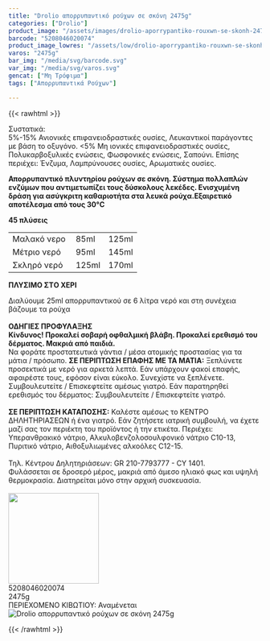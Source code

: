 ```yaml
---
title: "Drolio απορρυπαντικό ρούχων σε σκόνη 2475g"
categories: ["Drolio"]
product_image: "/assets/images/drolio-aporrypantiko-rouxwn-se-skonh-2475g.jpg"
barcode: "5208046020074"
product_image_lowres: "/assets/low/drolio-aporrypantiko-rouxwn-se-skonh-2475g.jpg"
varos: "2475g"
bar_img: "/media/svg/barcode.svg"
var_img: "/media/svg/varos.svg"
gencat: ["Μη Τρόφιμα"]
tags: ["Απορρυπαντικά Ρούχων"]

---
```

{{< rawhtml >}}

<div class="product"><div id="sistatika">Συστατικά:</div><div class="alltext">5%-15% Ανιονικές επιφανειοδραστικές ουσίες, Λευκαντικοί παράγοντες με βάση το οξυγόνο. &lt;5% Μη ιονικές επιφανειοδραστικές ουσίες, Πολυκαρβοξυλικές ενώσεις, Φωσφονικές ενώσεις, Σαπούνι. Επίσης περιέχει: Ένζυμα, Λαμπρύνουσες ουσίες, Αρωματικές ουσίες.<p><strong>Απορρυπαντικό πλυντηρίου ρούχων σε σκόνη. Σύστημα πολλαπλών ενζύμων που αντιμετωπίζει τους δύσκολους λεκέδες. Ενισχυμένη δράση για ασύγκριτη καθαριοτήτα στα λευκά ρούχα.Εξαιρετικό αποτέλεσμα από τους 30°C</strong></p><b class="sbl2 sbr2 sbb2 sp5 sbcred sbrd0-6">45 πλύσεις</b></div><table>
<tbody>
<tr>
<td>Μαλακό νερο&nbsp;</td>
<td>85ml</td>
<td>125ml</td>
</tr>
<tr>
<td>Μέτριο νερό</td>
<td>95ml</td>
<td>145ml</td>
</tr>
<tr>
<td>Σκληρό νερό</td>
<td>125ml</td>
<td>170ml</td>
</tr>
</tbody>
</table>

<p class="sm0 sored stfff stcenter sp10"><strong>ΠΛΥΣΙΜO ΣΤO ΧΕΡΙ</strong></p><div class="seee sp15 stcenter">Διαλύουμε 25ml απορρυπαντικού σε 6 λίτρα νερό και στη συνέχεια βάζουμε τα ρούχα</div><div class="keno">&nbsp;</div><div class="pdanger"><strong>ΟΔΗΓΙΕΣ ΠΡΟΦΥΛΑΞΗΣ</strong></div><div class="pgray"><strong>Κίνδυνος! Προκαλεί σοβαρή οφθαλμική βλάβη. Προκαλεί ερεθισμό του δέρματος. Μακριά από παιδιά.</strong><br>Να φοράτε προστατευτικά γάντια / μέσα ατομικής προστασίας για τα μάτια / πρόσωπο.&nbsp;<strong>ΣΕ ΠΕΡΙΠΤΩΣΗ ΕΠΑΦΗΣ ΜΕ ΤΑ ΜΑΤΙΑ:</strong> Ξεπλύνετε προσεκτικά με νερό για αρκετά λεπτά. Εάν υπάρχουν φακοί επαφής, αφαιρέστε τους, εφόσον είναι εύκολο. Συνεχίστε να ξεπλένετε. Συμβουλευτείτε / Επισκεφτείτε αμέσως γιατρό. Εάν παρατηρηθεί ερεθισμός του δέρματος: Συμβουλευτείτε / Επισκεφτείτε γιατρό.<br><br><strong>ΣΕ ΠΕΡΙΠΤΩΣΗ ΚΑΤΑΠΟΣΗΣ:</strong> Καλέστε αμέσως το ΚΕΝΤΡΟ ΔΗΛΗΤΗΡΙΑΣΕΩΝ ή ένα γιατρό. Εάν ζητήσετε ιατρική συμβουλή, να έχετε μαζί σας τον περιέκτη του προϊόντος ή την ετικέτα. Περιέχει: Υπερανθρακικό νάτριο, Αλκυλοβενζολοσουλφονικό νάτριο C10-13, Πυριτικό νάτριο, Αιθοξυλιωμένες αλκοόλες C12-15.<br><br>Τηλ. Κέντρου Δηλητηριάσεων: GR 210-7793777 - CY 1401.<br>Φυλάσσεται σε δροσερό μέρος, μακριά από άμεσο ηλιακό φως και υψηλή θερμοκρασία. Διατηρείται μόνο στην αρχική συσκευασία.<br><br><img width="180" src="/media/icons/danger1.png"></div><div class="keno"></div><div id="barcode"><div id="barimage1"></div><span id="bartext">5208046020074</span></div><div id="varos"><div id="varosimage1"></div><span id="varostext">2475g</span></div><div id="kivotio">ΠΕΡΙΕΧΟΜΕΝΟ ΚΙΒΩΤΙΟΥ:&nbsp;Αναμένεται</div>

<div class="pimg"><img alt="Drolio απορρυπαντικό ρούχων σε σκόνη 2475g" title="Drolio απορρυπαντικό ρούχων σε σκόνη 2475g" src="/assets/images/drolio-aporrypantiko-rouxwn-se-skonh-2475g.jpg"></div>
</div>





{{< /rawhtml >}}


